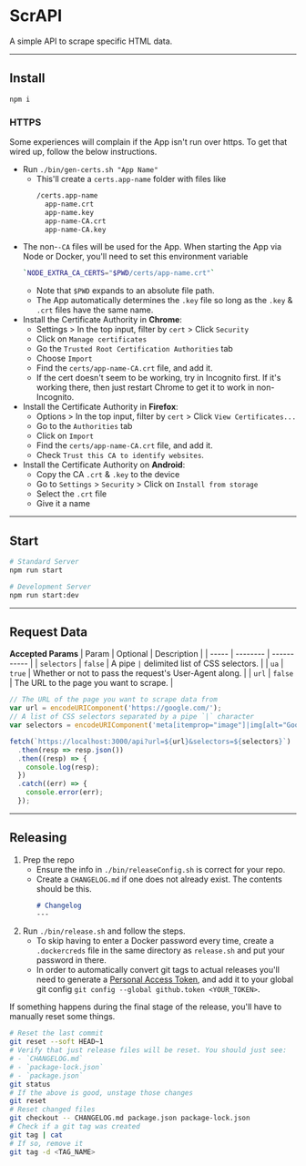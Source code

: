 # ScrAPI

A simple API to scrape specific HTML data.

---

## Install

`npm i`

### HTTPS

Some experiences will complain if the App isn't run over https. To get that
wired up, follow the below instructions.

- Run `./bin/gen-certs.sh "App Name"`
   - This'll create a `certs.app-name` folder with files like
     ```sh
     /certs.app-name
       app-name.crt
       app-name.key
       app-name-CA.crt
       app-name-CA.key
     ```
- The non-`-CA` files will be used for the App. When starting the App via Node
or Docker, you'll need to set this environment variable
   ```sh
   `NODE_EXTRA_CA_CERTS="$PWD/certs/app-name.crt"`
   ```
   - Note that `$PWD` expands to an absolute file path.
   - The App automatically determines the `.key` file so long as the `.key` & `.crt`
   files have the same name.
- Install the Certificate Authority in **Chrome**:
   - Settings > In the top input, filter by `cert` > Click `Security`
   - Click on `Manage certificates`
   - Go the `Trusted Root Certification Authorities` tab
   - Choose `Import`
   - Find the `certs/app-name-CA.crt` file, and add it.
   - If the cert doesn't seem to be working, try in Incognito first. If it's
   working there, then just restart Chrome to get it to work in non-Incognito.
- Install the Certificate Authority in **Firefox**:
   - Options > In the top input, filter by `cert` > Click `View Certificates...`
   - Go to the `Authorities` tab
   - Click on `Import`
   - Find the `certs/app-name-CA.crt` file, and add it.
   - Check `Trust this CA to identify websites`.
- Install the Certificate Authority on **Android**:
   - Copy the CA `.crt` & `.key` to the device
   - Go to `Settings` > `Security` > Click on `Install from storage`
   - Select the `.crt` file
   - Give it a name

---

## Start

```sh
# Standard Server
npm run start

# Development Server
npm run start:dev
```

---

## Request Data

**Accepted Params**
| Param | Optional | Description |
| ----- | -------- | ----------- |
| `selectors` | `false` | A pipe `|` delimited list of CSS selectors. |
| `ua` | `true` | Whether or not to pass the request's User-Agent along. |
| `url` | `false` | The URL to the page you want to scrape. |

```js
// The URL of the page you want to scrape data from
var url = encodeURIComponent('https://google.com/');
// A list of CSS selectors separated by a pipe `|` character
var selectors = encodeURIComponent('meta[itemprop="image"]|img[alt="Google"]|form[action="/search"]|.bad-selector&ua=true');

fetch(`https://localhost:3000/api?url=${url}&selectors=${selectors}`)
  .then(resp => resp.json())
  .then((resp) => {
    console.log(resp);
  })
  .catch((err) => {
    console.error(err);
  });
```

---

## Releasing

1. Prep the repo
   - Ensure the info in `./bin/releaseConfig.sh` is correct for your repo.
   - Create a `CHANGELOG.md` if one does not already exist. The contents should
   be this.
      ```md
      # Changelog
      ---

      ```
1. Run `./bin/release.sh` and follow the steps.
   - To skip having to enter a Docker password every time, create a
   `.dockercreds` file in the same directory as `release.sh` and put your
   password in there.
   - In order to automatically convert git tags to actual releases you'll need
   to generate a [Personal Access Token](https://github.com/settings/tokens),
   and add it to your global git config `git config --global github.token <YOUR_TOKEN>`.

If something happens during the final stage of the release, you'll have to
manually reset some things.
```sh
# Reset the last commit
git reset --soft HEAD~1
# Verify that just release files will be reset. You should just see:
# - `CHANGELOG.md`
# - `package-lock.json`
# - `package.json`
git status
# If the above is good, unstage those changes
git reset
# Reset changed files
git checkout -- CHANGELOG.md package.json package-lock.json
# Check if a git tag was created
git tag | cat
# If so, remove it
git tag -d <TAG_NAME>
```
